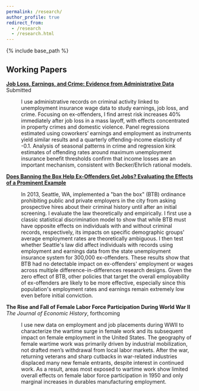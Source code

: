 ```yaml
---
permalink: /research/
author_profile: true
redirect_from:
  - /research
  - /research.html
---
```


{% include base_path %}

## Working Papers

[**Job Loss, Earnings, and Crime: Evidence from Administrative Data**](https://papers.ssrn.com/sol3/papers.cfm?abstract_id=2991317)  
Submitted
<dl><dd>I use administrative records on criminal activity linked to unemployment insurance wage data to study earnings, job loss, and crime. Focusing on ex-offenders, I find arrest risk increases 40% immediately after job loss in a mass layoff, with effects concentrated in property crimes and domestic violence. Panel regressions estimated using coworkers’ earnings and employment as instruments yield similar results and a quarterly offending-income elasticity of -0.1. Analysis of seasonal patterns in crime and regression kink estimates of offending rates around maximum unemployment insurance benefit thresholds confirm that income losses are an important mechanism, consistent with Becker/Ehrlich rational models.</dd></dl>

[**Does Banning the Box Help Ex-Offenders Get Jobs? Evaluating the Effects of a Prominent Example**](/files/btb_seattle_ekr.pdf)
<dl><dd>In 2013, Seattle, WA, implemented a "ban the box" (BTB) ordinance prohibiting public and private employers in the city from asking prospective hires about their criminal history until after an initial screening. I evaluate the law theoretically and empirically. I first use a classic statistical discrimination model to show that while BTB must have opposite effects on individuals with and without criminal records, respectively, its impacts on specific demographic groups' average employment rates are theoretically ambiguous. I then test whether Seattle's law did affect individuals with records using employment and earnings data from the state unemployment insurance system for 300,000 ex-offenders. These results show that BTB had no detectable impact on ex-offenders' employment or wages across multiple difference-in-differences research designs. Given the zero effect of BTB, other policies that target the overall employability of ex-offenders are likely to be more effective, especially since this population's employment rates and earnings remain extremely low even before initial conviction.</dd></dl>

**The Rise and Fall of Female Labor Force Participation During World War II**  
*The Journal of Economic History*, forthcoming
<dl><dd>I use new data on employment and job placements during WWII to characterize the wartime surge in female work and its subsequent impact on female employment in the United States. The geography of female wartime work was primarily driven by industrial mobilization, not drafted men’s withdrawal from local labor markets. After the war, returning veterans and sharp cutbacks in war-related industries displaced many new female entrants, despite interest in continued work. As a result, areas most exposed to wartime work show limited overall effects on female labor force participation in 1950 and only marginal increases in durables manufacturing employment.</dd></dl>
